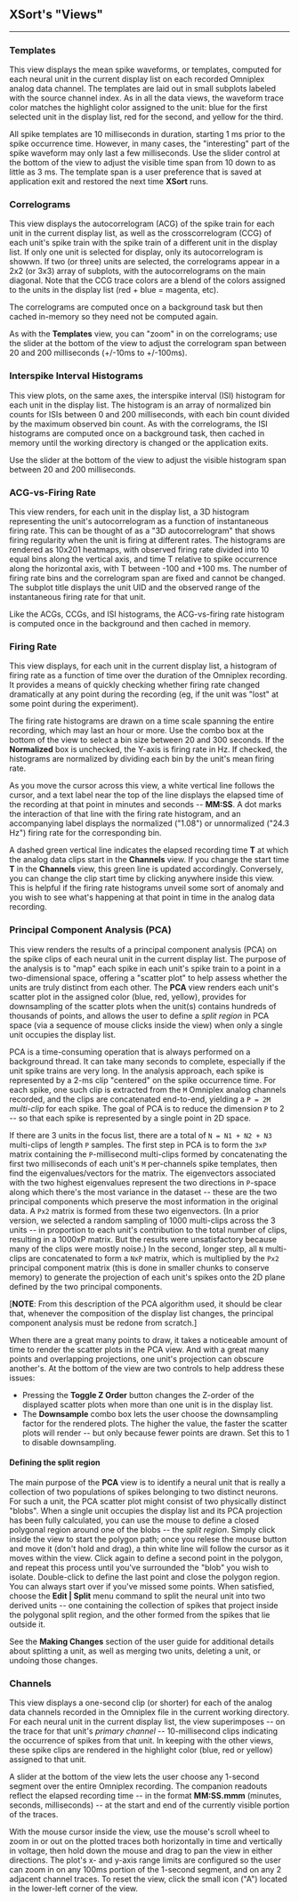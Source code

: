 ## XSort's "Views"

----

### Templates

This view displays the mean spike waveforms, or templates, computed for each neural unit in the current display list
on each recorded Omniplex analog data channel. The templates are laid out in small subplots labeled with the source 
channel index. As in all the data views, the waveform trace color matches the highlight color assigned to the unit:
blue for the first selected unit in the display list, red for the second, and yellow for the third.

All spike templates are 10 milliseconds in duration, starting 1 ms prior to the spike occurrence time. However, in many
cases, the "interesting" part of the spike waveform may only last a few milliseconds. Use the slider control at the
bottom of the view to adjust the visible time span from 10 down to as little as 3 ms. The template span is a user
preference that is saved at application exit and restored the next time **XSort** runs.

### Correlograms

This view displays the autocorrelogram (ACG) of the spike train for each unit in the current display list, as well as 
the crosscorrelogram (CCG) of each unit's spike train with the spike train of a different unit in the display list. If 
only one unit is selected for display, only its autocorrelogram is showwn. If two (or three) units are selected, the 
correlograms appear in a 2x2 (or 3x3) array of subplots, with the autocorrelograms on the main diagonal. Note that
the CCG trace colors are a blend of the colors assigned to the units in the display list (red + blue = magenta, etc).

The correlograms are computed once on a background task but then cached in-memory so they need not be computed again.

As with the **Templates** view, you can "zoom" in on the correlograms; use the slider at the bottom of the view to 
adjust the correlogram span between 20 and 200 milliseconds (+/-10ms to +/-100ms).

### Interspike Interval Histograms

This view plots, on the same axes, the interspike interval (ISI) histogram for each unit in the display list. The 
histogram is an array of normalized bin counts for ISIs between 0 and 200 milliseconds, with each bin count divided by 
the maximum observed bin count. As with the correlograms, the ISI histograms are computed once on a background task, 
then cached in memory until the working directory is changed or the application exits.

Use the slider at the bottom of the view to adjust the visible histogram span between 20 and 200 milliseconds.

### ACG-vs-Firing Rate

This view renders, for each unit in the display list, a 3D histogram representing the unit's autocorrelogram as a 
function of instantaneous firing rate. This can be thought of as a "3D autocorrelogram" that shows firing regularity
when the unit is firing at different rates. The histograms are rendered as 10x201 heatmaps, with observed firing rate 
divided into 10 equal bins along the vertical axis, and time T relative to spike occurrence along the horizontal axis, 
with T between -100 and +100 ms. The number of firing rate bins and the correlogram span are fixed and cannot be 
changed. The subplot title displays the unit UID and the observed range of the instantaneous firing rate for that unit.

Like the ACGs, CCGs, and ISI histograms, the ACG-vs-firing rate histogram is computed once in the background and then
cached in memory.

### Firing Rate

This view displays, for each unit in the current display list, a histogram of firing rate as a function of time over the
duration of the Omniplex recording. It provides a means of quickly checking whether firing rate changed dramatically
at any point during the recording (eg, if the unit was "lost" at some point during the experiment).

The firing rate histograms are drawn on a time scale spanning the entire recording, which may last an hour or more.
Use the combo box at the bottom of the view to select a bin size between 20 and 300 seconds. If the **Normalized** box 
is unchecked, the Y-axis is firing rate in Hz. If checked, the histograms are normalized by dividing each bin by the
unit's mean firing rate.

As you move the cursor across this view, a white vertical line follows the cursor, and a text label near the top of
the line displays the elapsed time of the recording at that point in minutes and seconds -- **MM:SS**. A dot marks
the interaction of that line with the firing rate histogram, and an accompanying label displays the normalized ("1.08")
or unnormalized ("24.3 Hz") firing rate for the corresponding bin.

A dashed green vertical line indicates the elapsed recording time **T** at which the analog data clips start in the 
**Channels** view. If you change the start time **T** in the **Channels** view, this green line is updated accordingly. 
Conversely, you can change the clip start time by clicking anywhere inside this view. This is helpful if the firing
rate histograms unveil some sort of anomaly and you wish to see what's happening at that point in time in the analog 
data recording.

### Principal Component Analysis (PCA)

This view renders the results of a principal component analysis (PCA) on the spike clips of each neural unit in the
current display list. The purpose of the analysis is to "map" each spike in each unit's spike train to a point in a 
two-dimensional space, offering a "scatter plot" to help assess whether the units are truly distinct from each other.
The **PCA** view renders each unit's scatter plot in the assigned color (blue, red, yellow), provides for downsampling
of the scatter plots when the unit(s) contains hundreds of thousands of points, and allows the user to define a _split
region_ in PCA space (via a sequence of mouse clicks inside the view) when only a single unit occupies the display list.

PCA is a time-consuming operation that is always performed on a background thread. It can take many seconds to complete,
especially if the unit spike trains are very long. In the analysis approach, each spike is represented by a 2-ms clip 
"centered" on the spike occurrence time. For each spike, one such clip is extracted from the `M` Omniplex analog 
channels recorded, and the clips are concatenated end-to-end, yielding a `P = 2M` _multi-clip_ for each spike. The goal 
of PCA is to reduce the dimension `P` to 2 -- so that each spike is represented by a single point in 2D space.

If there are 3 units in the focus list, there are a total of `N = N1 + N2 + N3` multi-clips of length `P` samples. The
first step in PCA is to form the `3xP` matrix containing the `P`-millisecond multi-clips formed by concatenating the
first two milliseconds of each unit's `M` per-channels spike templates, then find the eigenvalues/vectors for the 
matrix. The eigenvectors associated with the two highest eigenvalues represent the two directions in `P`-space along 
which there's the most variance in the dataset -- these are the two principal components which preserve the most 
information in the original data. A `Px2` matrix is formed from these two eigenvectors. (In a prior version, we selected
a random sampling of 1000 multi-clips across the 3 units -- in proportion to each unit's contribution to the total 
number of clips, resulting in a 1000xP matrix. But the results were unsatisfactory because many of the clips were mostly
noise.) In the second, longer step, all `N` multi-clips are concatenated to form a `NxP` matrix, which is multiplied by 
the `Px2` principal component matrix (this is done in smaller chunks to conserve memory) to generate the projection of 
each unit's spikes onto the 2D plane defined by the two principal components.

[**NOTE**: From this description of the PCA algorithm used, it should be clear that, whenever the composition of the 
display list changes, the principal component analysis must be redone from scratch.]

When there are a great many points to draw, it takes a noticeable amount of time to render the scatter plots in the 
PCA view. And with a great many points and overlapping projections, one unit's projection can obscure another's. At the 
bottom of the view are two controls to help address these issues:
- Pressing the **Toggle Z Order** button changes the Z-order of the displayed scatter plots when more than one unit
is in the display list.
- The **Downsample** combo box lets the user choose the downsampling factor for the rendered plots. The higher the 
value, the faster the scatter plots will render -- but only because fewer points are drawn. Set this to 1 to disable
downsampling.

#### Defining the split region

The main purpose of the **PCA** view is to identify a neural unit that is really a collection of two populations of 
spikes belonging to two distinct neurons. For such a unit, the PCA scatter plot might consist of two physically distinct 
"blobs". When a single unit occupies the display list and its PCA projection has been fully calculated, you can use the
mouse to define a closed polygonal region around one of the blobs -- the _split region_. Simply click inside the view
to start the polygon path; once you relese the mouse button and move it (don't hold and drag), a thin white line will 
follow the cursor as it moves within the view. Click again to define a second point in the polygon, and repeat this 
process until you've surrounded the "blob" you wish to isolate. Double-click to define the last point and close the 
polygon region. You can always start over if you've missed some points. When satisfied, choose the **Edit | Split** menu
command to split the neural unit into two derived units -- one containing the collection of spikes that project inside 
the polygonal split region, and the other formed from the spikes that lie outside it.

See the **Making Changes** section of the user guide for additional details about splitting a unit, as well as merging
two units, deleting a unit, or undoing those changes.

### Channels

This view displays a one-second clip (or shorter) for each of the analog data channels recorded in the Omniplex file
in the current working directory. For each neural unit in the current display list, the view superimposes -- on the 
trace for that unit's _primary channel_ -- 10-millisecond clips indicating the occurrence of spikes from that unit. In 
keeping with the other views, these spike clips are rendered in the highlight color (blue, red or yellow) assigned to
that unit.

A slider at the bottom of the view lets the user choose any 1-second segment over the entire Omniplex recording. The
companion readouts reflect the elapsed recording time -- in the format **MM:SS.mmm** (minutes, seconds, milliseconds) --
at the start and end of the currently visible portion of the traces. 

With the mouse cursor inside the view, use the mouse's scroll wheel to zoom in or out on the plotted traces both 
horizontally in time and vertically in voltage, then hold down the mouse and drag to pan the view in either directions.
The plot's x- and y-axis range limits are configured so the user can zoom in on any 100ms portion of the 1-second 
segment, and on any 2 adjacent channel traces. To reset the view, click the small icon ("A") located in the lower-left 
corner of the view.

